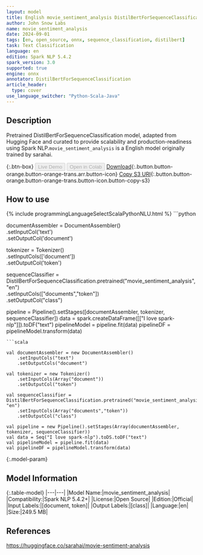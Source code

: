 ```yaml
---
layout: model
title: English movie_sentiment_analysis DistilBertForSequenceClassification from sarahai
author: John Snow Labs
name: movie_sentiment_analysis
date: 2024-09-01
tags: [en, open_source, onnx, sequence_classification, distilbert]
task: Text Classification
language: en
edition: Spark NLP 5.4.2
spark_version: 3.0
supported: true
engine: onnx
annotator: DistilBertForSequenceClassification
article_header:
  type: cover
use_language_switcher: "Python-Scala-Java"
---
```


## Description

Pretrained DistilBertForSequenceClassification model, adapted from Hugging Face and curated to provide scalability and production-readiness using Spark NLP.`movie_sentiment_analysis` is a English model originally trained by sarahai.

{:.btn-box}
<button class="button button-orange" disabled>Live Demo</button>
<button class="button button-orange" disabled>Open in Colab</button>
[Download](https://s3.amazonaws.com/auxdata.johnsnowlabs.com/public/models/movie_sentiment_analysis_en_5.4.2_3.0_1725149962639.zip){:.button.button-orange.button-orange-trans.arr.button-icon}
[Copy S3 URI](s3://auxdata.johnsnowlabs.com/public/models/movie_sentiment_analysis_en_5.4.2_3.0_1725149962639.zip){:.button.button-orange.button-orange-trans.button-icon.button-copy-s3}

## How to use



<div class="tabs-box" markdown="1">
{% include programmingLanguageSelectScalaPythonNLU.html %}
```python
     
documentAssembler = DocumentAssembler() \
    .setInputCol('text') \
    .setOutputCol('document')
    
tokenizer = Tokenizer() \
    .setInputCols(['document']) \
    .setOutputCol('token')

sequenceClassifier  = DistilBertForSequenceClassification.pretrained("movie_sentiment_analysis","en") \
     .setInputCols(["documents","token"]) \
     .setOutputCol("class")

pipeline = Pipeline().setStages([documentAssembler, tokenizer, sequenceClassifier])
data = spark.createDataFrame([["I love spark-nlp"]]).toDF("text")
pipelineModel = pipeline.fit(data)
pipelineDF = pipelineModel.transform(data)

```
```scala

val documentAssembler = new DocumentAssembler()
    .setInputCols("text")
    .setOutputCols("document")
    
val tokenizer = new Tokenizer()
    .setInputCols(Array("document"))
    .setOutputCol("token")

val sequenceClassifier = DistilBertForSequenceClassification.pretrained("movie_sentiment_analysis", "en")
    .setInputCols(Array("documents","token")) 
    .setOutputCol("class") 
    
val pipeline = new Pipeline().setStages(Array(documentAssembler, tokenizer, sequenceClassifier))
val data = Seq("I love spark-nlp").toDS.toDF("text")
val pipelineModel = pipeline.fit(data)
val pipelineDF = pipelineModel.transform(data)

```
</div>

{:.model-param}
## Model Information

{:.table-model}
|---|---|
|Model Name:|movie_sentiment_analysis|
|Compatibility:|Spark NLP 5.4.2+|
|License:|Open Source|
|Edition:|Official|
|Input Labels:|[document, token]|
|Output Labels:|[class]|
|Language:|en|
|Size:|249.5 MB|

## References

https://huggingface.co/sarahai/movie-sentiment-analysis